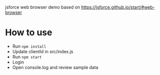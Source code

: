 jsforce web browser demo based on https://jsforce.github.io/start/#web-browser

# How to use
* Run `npm install`
* Update clientId in src/index.js
* Run `npm start`
* Login
* Open console.log and review sample data